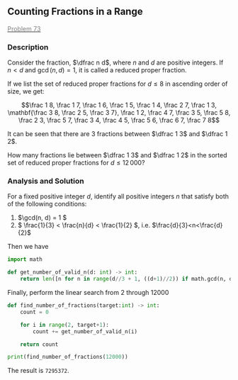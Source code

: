## Counting Fractions in a Range

[<font color='gray'>Problem 73</font>](https://projecteuler.net/problem=73 "Click to jump")

### Description

Consider the fraction, $\dfrac n d$, where $n$ and $d$ are positive integers. If $n \lt d$ and $\gcd(n, d)=1$, it is called a reduced proper fraction.

If we list the set of reduced proper fractions for $d \le 8$ in ascending order of size, we get:

$$\frac 1 8, \frac 1 7, \frac 1 6, \frac 1 5, \frac 1 4, \frac 2 7, \frac 1 3, \mathbf{\frac 3 8, \frac 2 5, \frac 3 7}, \frac 1 2, \frac 4 7, \frac 3 5, \frac 5 8, \frac 2 3, \frac 5 7, \frac 3 4, \frac 4 5, \frac 5 6, \frac 6 7, \frac 7 8$$

It can be seen that there are $3$ fractions between $\dfrac 1 3$ and $\dfrac 1 2$.

How many fractions lie between $\dfrac 1 3$ and $\dfrac 1 2$ in the sorted set of reduced proper fractions for $d \le 12\,000$?

### Analysis and Solution

For a fixed positive integer $d$, identify all positive integers $n$ that satisfy both of the following conditions:

1. $\gcd(n, d) = 1 $
2. $ \frac{1}{3} < \frac{n}{d} < \frac{1}{2} $, i.e. $\frac{d}{3}<n<\frac{d}{2}$

Then we have

```python
import math

def get_number_of_valid_n(d: int) -> int:
    return len([n for n in range(d//3 + 1, ((d+1)//2)) if math.gcd(n, d) == 1])
```

Finally, perform the linear search from $2$ through $12000$

```python
def find_number_of_fractions(target:int) -> int:
    count = 0

    for i in range(2, target+1):
        count += get_number_of_valid_n(i)

    return count

print(find_number_of_fractions(12000))
```

The result is `7295372`.
